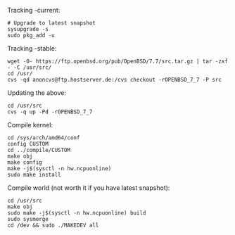 
Tracking -current:

```
# Upgrade to latest snapshot
sysupgrade -s
sudo pkg_add -u
```

Tracking -stable:

```
wget -O- https://ftp.openbsd.org/pub/OpenBSD/7.7/src.tar.gz | tar -zxf - -C /usr/src/
cd /usr/
cvs -qd anoncvs@ftp.hostserver.de:/cvs checkout -rOPENBSD_7_7 -P src
```

Updating the above:

```
cd /usr/src
cvs -q up -Pd -rOPENBSD_7_7
```

Compile kernel:

```
cd /sys/arch/amd64/conf
config CUSTOM
cd ../compile/CUSTOM
make obj
make config
make -j$(sysctl -n hw.ncpuonline)
sudo make install
```

Compile world (not worth it if you have latest snapshot):

```
cd /usr/src
make obj
sudo make -j$(sysctl -n hw.ncpuonline) build
sudo sysmerge
cd /dev && sudo ./MAKEDEV all
```
